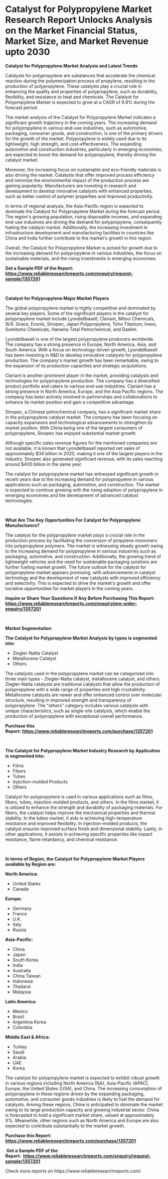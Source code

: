 <p><h1>Catalyst for Polypropylene Market Research Report Unlocks Analysis on the Market Financial Status, Market Size, and Market Revenue upto 2030</h1></p><p><strong>Catalyst for Polypropylene Market Analysis and Latest Trends</strong></p>
<p><p>Catalysts for polypropylene are substances that accelerate the chemical reaction during the polymerization process of propylene, resulting in the production of polypropylene. These catalysts play a crucial role in enhancing the quality and properties of polypropylene, such as durability, flexibility, and resistance to heat and chemicals. The Catalyst for Polypropylene Market is expected to grow at a CAGR of 9.9% during the forecast period.</p><p>The market analysis of the Catalyst for Polypropylene Market indicates a significant growth trajectory in the coming years. The increasing demand for polypropylene in various end-use industries, such as automotive, packaging, consumer goods, and construction, is one of the primary drivers for the growth of the market. Polypropylene is widely used due to its lightweight, high strength, and cost-effectiveness. The expanding automotive and construction industries, particularly in emerging economies, are expected to boost the demand for polypropylene, thereby driving the catalyst market.</p><p>Moreover, the increasing focus on sustainable and eco-friendly materials is also driving the market. Catalysts that offer improved process efficiency and minimize the environmental impact of the production process are gaining popularity. Manufacturers are investing in research and development to develop innovative catalysts with enhanced properties, such as better control of polymer properties and improved productivity.</p><p>In terms of regional analysis, the Asia-Pacific region is expected to dominate the Catalyst for Polypropylene Market during the forecast period. The region's growing population, rising disposable incomes, and expanding end-use industries are driving the demand for polypropylene, consequently fueling the catalyst market. Additionally, the increasing investment in infrastructure development and manufacturing facilities in countries like China and India further contribute to the market's growth in this region.</p><p>Overall, the Catalyst for Polypropylene Market is poised for growth due to the increasing demand for polypropylene in various industries, the focus on sustainable materials, and the rising investments in emerging economies.</p></p>
<p><strong>Get a Sample PDF of the Report:&nbsp; <a href="https://www.reliableresearchreports.com/enquiry/request-sample/1357201">https://www.reliableresearchreports.com/enquiry/request-sample/1357201</a></strong></p>
<p>&nbsp;</p>
<p><strong>Catalyst for Polypropylene Major Market Players</strong></p>
<p><p>The global polypropylene market is highly competitive and dominated by several key players. Some of the significant players in the catalyst for polypropylene market include Lyondellbasell, Clariant, Mitsui Chemicals, W.R. Grace, Evonik, Sinopec, Japan Polypropylene, Toho Titanium, Ineos, Sumitomo Chemicals, Hanwha Total Petrochemical, and Daelim.</p><p>Lyondellbasell is one of the largest polypropylene producers worldwide. The company has a strong presence in Europe, North America, Asia, and South America. With a focus on technology-driven growth, Lyondellbasell has been investing in R&D to develop innovative catalysts for polypropylene production. The company's market growth has been remarkable, owing to the expansion of its production capacities and strategic acquisitions.</p><p>Clariant is another prominent player in the market, providing catalysts and technologies for polypropylene production. The company has a diversified product portfolio and caters to various end-use industries. Clariant has a strong presence in North America, Europe, and the Asia Pacific regions. The company has been actively involved in partnerships and collaborations to enhance its market position and gain a competitive advantage.</p><p>Sinopec, a Chinese petrochemical company, has a significant market share in the polypropylene catalyst market. The company has been focusing on capacity expansions and technological advancements to strengthen its market position. With China being one of the largest consumers of polypropylene, Sinopec has enjoyed substantial market growth.</p><p>Although specific sales revenue figures for the mentioned companies are not available, it is known that Lyondellbasell reported net sales of approximately $34 billion in 2020, making it one of the largest players in the industry. Sinopec also generated significant revenue, with its sales reaching around $400 billion in the same year.</p><p>The catalyst for polypropylene market has witnessed significant growth in recent years due to the increasing demand for polypropylene in various applications such as packaging, automotive, and construction. The market is expected to continue growing with the rising adoption of polypropylene in emerging economies and the development of advanced catalyst technologies.</p></p>
<p>&nbsp;</p>
<p><strong>What Are The Key Opportunities For Catalyst for Polypropylene Manufacturers?</strong></p>
<p><p>The catalyst for the polypropylene market plays a crucial role in the production process by facilitating the conversion of propylene monomers into polypropylene polymers. The market is witnessing steady growth owing to the increasing demand for polypropylene in various industries such as packaging, automotive, and construction. Additionally, the growing trend of lightweight vehicles and the need for sustainable packaging solutions are further fueling market growth. The future outlook for the catalyst for polypropylene market appears promising, with advancements in catalyst technology and the development of new catalysts with improved efficiency and selectivity. This is expected to drive the market's growth and offer lucrative opportunities for market players in the coming years.</p></p>
<p><strong>Inquire or Share Your Questions If Any Before Purchasing This Report: <a href="https://www.reliableresearchreports.com/enquiry/pre-order-enquiry/1357201">https://www.reliableresearchreports.com/enquiry/pre-order-enquiry/1357201</a></strong></p>
<p>&nbsp;</p>
<p><strong>Market Segmentation</strong></p>
<p><strong>The Catalyst for Polypropylene Market Analysis by types is segmented into:</strong></p>
<p><ul><li>Ziegler-Natta Catalyst</li><li>Metallocene Catalyst</li><li>Others</li></ul></p>
<p><p>The catalysts used in the polypropylene market can be categorized into three main types - Ziegler-Natta catalyst, metallocene catalyst, and others. Ziegler-Natta catalysts are traditional catalysts that allow the production of polypropylene with a wide range of properties and high crystallinity. Metallocene catalysts are newer and offer enhanced control over molecular structure, resulting in improved strength and transparency of polypropylene. The "others" category includes various catalysts with unique characteristics, such as single-site catalysts, which enable the production of polypropylene with exceptional overall performance.</p></p>
<p><strong>Purchase this Report:&nbsp;<a href="https://www.reliableresearchreports.com/purchase/1357201">https://www.reliableresearchreports.com/purchase/1357201</a></strong></p>
<p>&nbsp;</p>
<p><strong>The Catalyst for Polypropylene Market Industry Research by Application is segmented into:</strong></p>
<p><ul><li>Films</li><li>Fibers</li><li>Tubes</li><li>Injection-molded Products</li><li>Others</li></ul></p>
<p><p>Catalyst for polypropylene is used in various applications such as films, fibers, tubes, injection-molded products, and others. In the films market, it is utilized to enhance the strength and durability of packaging materials. For fibers, the catalyst helps improve the mechanical properties and thermal stability. In the tubes market, it aids in achieving high-temperature resistance and improved flexibility. In injection-molded products, the catalyst ensures improved surface finish and dimensional stability. Lastly, in other applications, it assists in achieving specific properties like impact resistance, flame retardancy, and chemical resistance.</p></p>
<p>&nbsp;</p>
<p><strong>In terms of Region, the Catalyst for Polypropylene Market Players available by Region are:</strong></p>
<p>
    <p> <strong> North America: </strong>
        <ul>
            <li>United States</li>
            <li>Canada</li>
        </ul>
        </p> 
    <p> <strong> Europe: </strong>
        <ul>
            <li>Germany</li>
            <li>France</li>
            <li>U.K.</li>
            <li>Italy</li>
            <li>Russia</li>
        </ul>
        </p> 
    <p> <strong> Asia-Pacific: </strong>
        <ul>
            <li>China</li>
            <li>Japan</li>
            <li>South Korea</li>
            <li>India</li>
            <li>Australia</li>
            <li>China Taiwan</li>
            <li>Indonesia</li>
            <li>Thailand</li>
            <li>Malaysia</li>
        </ul>
        </p> 
    <p> <strong> Latin America: </strong>
        <ul>
            <li>Mexico</li>
            <li>Brazil</li>
            <li>Argentina Korea</li>
            <li>Colombia</li>
        </ul>
        </p> 
    <p> <strong> Middle East & Africa: </strong>
        <ul>
            <li>Turkey</li>
            <li>Saudi</li>
            <li>Arabia</li>
            <li>UAE</li>
            <li>Korea</li>
        </ul>
    </p>
    </p>
<p><p>The catalyst for polypropylene market is expected to exhibit robust growth in various regions including North America (NA), Asia-Pacific (APAC), Europe, the United States (USA), and China. The increasing consumption of polypropylene in these regions driven by the expanding packaging, automotive, and consumer goods industries is likely to fuel the demand for catalysts. Among these regions, China is anticipated to dominate the market owing to its large production capacity and growing industrial sector. China is forecasted to hold a significant market share, valued at approximately X%. Meanwhile, other regions such as North America and Europe are also expected to contribute substantially to the market growth.</p></p>
<p><strong>Purchase this Report: <a href="https://www.reliableresearchreports.com/purchase/1357201">https://www.reliableresearchreports.com/purchase/1357201</a></strong></p>
<p>&nbsp;<strong>Get a Sample PDF of the Report:&nbsp;&nbsp;<a href="https://www.reliableresearchreports.com/enquiry/request-sample/1357201">https://www.reliableresearchreports.com/enquiry/request-sample/1357201</a></strong></p>
<p><strong></strong></p>
<p>Check more reports on https://www.reliableresearchreports.com/</p>